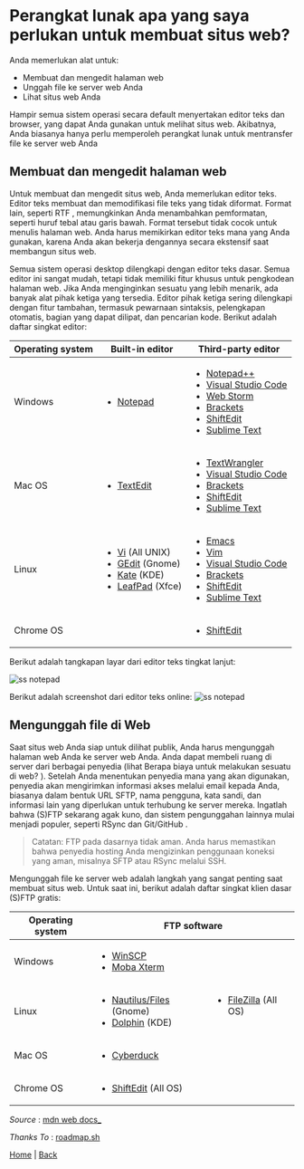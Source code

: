 # Perangkat lunak apa yang saya perlukan untuk membuat situs web?

Anda memerlukan alat untuk:

* Membuat dan mengedit halaman web
* Unggah file ke server web Anda
* Lihat situs web Anda
  
Hampir semua sistem operasi secara default menyertakan editor teks dan browser, yang dapat Anda gunakan untuk melihat situs web. Akibatnya, Anda biasanya hanya perlu memperoleh perangkat lunak untuk mentransfer file ke server web Anda

## Membuat dan mengedit halaman web

Untuk membuat dan mengedit situs web, Anda memerlukan editor teks. Editor teks membuat dan memodifikasi file teks yang tidak diformat. Format lain, seperti RTF , memungkinkan Anda menambahkan pemformatan, seperti huruf tebal atau garis bawah. Format tersebut tidak cocok untuk menulis halaman web. Anda harus memikirkan editor teks mana yang Anda gunakan, karena Anda akan bekerja dengannya secara ekstensif saat membangun situs web.

Semua sistem operasi desktop dilengkapi dengan editor teks dasar. Semua editor ini sangat mudah, tetapi tidak memiliki fitur khusus untuk pengkodean halaman web. Jika Anda menginginkan sesuatu yang lebih menarik, ada banyak alat pihak ketiga yang tersedia. Editor pihak ketiga sering dilengkapi dengan fitur tambahan, termasuk pewarnaan sintaksis, pelengkapan otomatis, bagian yang dapat dilipat, dan pencarian kode. Berikut adalah daftar singkat editor:

<table class="standard-table">
  <thead>
    <tr>
      <th scope="col">Operating system</th>
      <th scope="col">Built-in editor</th>
      <th scope="col">Third-party editor</th>
    </tr>
  </thead>
  <tbody>
    <tr>
      <td>Windows</td>
      <td>
        <ul>
          <li>
            <a
              href="https://en.wikipedia.org/wiki/Notepad_%28software%29"
              rel="external"
              >Notepad</a
            >
          </li>
        </ul>
      </td>
      <td>
        <ul>
          <li><a href="https://notepad-plus-plus.org/">Notepad++</a></li>
          <li>
            <a href="https://www.visualstudio.com/">Visual Studio Code</a>
          </li>
          <li><a href="https://www.jetbrains.com/webstorm/">Web Storm</a></li>
          <li><a href="http://brackets.io/">Brackets</a></li>
          <li><a href="https://shiftedit.net/">ShiftEdit</a></li>
          <li><a href="https://www.sublimetext.com/">Sublime Text</a></li>
        </ul>
      </td>
    </tr>
    <tr>
      <td>Mac OS</td>
      <td>
        <ul>
          <li>
            <a href="https://en.wikipedia.org/wiki/TextEdit" rel="external"
              >TextEdit</a
            >
          </li>
        </ul>
      </td>
      <td>
        <ul>
          <li>
            <a href="https://www.barebones.com/products/textwrangler/"
              >TextWrangler</a
            >
          </li>
          <li>
            <a href="https://www.visualstudio.com/">Visual Studio Code</a>
          </li>
          <li><a href="http://brackets.io/">Brackets</a></li>
          <li><a href="https://shiftedit.net/">ShiftEdit</a></li>
          <li><a href="https://www.sublimetext.com/">Sublime Text</a></li>
        </ul>
      </td>
    </tr>
    <tr>
      <td>Linux</td>
      <td>
        <ul>
          <li>
            <a href="https://en.wikipedia.org/wiki/Vi" rel="external">Vi</a>
            (All UNIX)
          </li>
          <li>
            <a href="https://en.wikipedia.org/wiki/Gedit" rel="external"
              >GEdit</a
            >
            (Gnome)
          </li>
          <li>
            <a
              href="https://en.wikipedia.org/wiki/Kate_%28text_editor%29"
              rel="external"
              >Kate</a
            >
            (KDE)
          </li>
          <li>
            <a href="https://en.wikipedia.org/wiki/Leafpad" rel="external"
              >LeafPad</a
            >
            (Xfce)
          </li>
        </ul>
      </td>
      <td>
        <ul>
          <li><a href="https://www.gnu.org/software/emacs/">Emacs</a></li>
          <li><a href="https://www.vim.org/" rel="external">Vim</a></li>
          <li>
            <a href="https://www.visualstudio.com/">Visual Studio Code</a>
          </li>
          <li><a href="http://brackets.io/">Brackets</a></li>
          <li><a href="https://shiftedit.net/">ShiftEdit</a></li>
          <li><a href="https://www.sublimetext.com/">Sublime Text</a></li>
        </ul>
      </td>
    </tr>
    <tr>
      <td>Chrome OS</td>
      <td></td>
      <td>
        <ul>
          <li><a href="https://shiftedit.net/">ShiftEdit</a></li>
        </ul>
      </td>
    </tr>
  </tbody>
</table>

Berikut adalah tangkapan layar dari editor teks tingkat lanjut:

![ss notepad](https://developer.mozilla.org/en-US/docs/Learn/Common_questions/Tools_and_setup/What_software_do_I_need/notepadplusplus.png)


Berikut adalah screenshot dari editor teks online:
![ss notepad](https://developer.mozilla.org/en-US/docs/Learn/Common_questions/Tools_and_setup/What_software_do_I_need/shiftedit.png)

## Mengunggah file di Web
Saat situs web Anda siap untuk dilihat publik, Anda harus mengunggah halaman web Anda ke server web Anda. Anda dapat membeli ruang di server dari berbagai penyedia (lihat Berapa biaya untuk melakukan sesuatu di web? ). Setelah Anda menentukan penyedia mana yang akan digunakan, penyedia akan mengirimkan informasi akses melalui email kepada Anda, biasanya dalam bentuk URL SFTP, nama pengguna, kata sandi, dan informasi lain yang diperlukan untuk terhubung ke server mereka. Ingatlah bahwa (S)FTP sekarang agak kuno, dan sistem pengunggahan lainnya mulai menjadi populer, seperti RSync dan Git/GitHub .
> Catatan: FTP pada dasarnya tidak aman. Anda harus memastikan bahwa penyedia hosting Anda mengizinkan penggunaan koneksi yang aman, misalnya SFTP atau RSync melalui SSH.

Mengunggah file ke server web adalah langkah yang sangat penting saat membuat situs web. Untuk saat ini, berikut adalah daftar singkat klien dasar (S)FTP gratis:

<table class="standard-table">
  <thead>
    <tr>
      <th scope="col">Operating system</th>
      <th colspan="2" scope="col">FTP software</th>
    </tr>
  </thead>
  <tbody>
    <tr>
      <td>Windows</td>
      <td>
        <ul>
          <li><a href="https://winscp.net">WinSCP</a></li>
          <li><a href="https://mobaxterm.mobatek.net/">Moba Xterm</a></li>
        </ul>
      </td>
      <td rowspan="3">
        <ul>
          <li>
            <a href="https://filezilla-project.org/">FileZilla</a> (All OS)
          </li>
        </ul>
      </td>
    </tr>
    <tr>
      <td>Linux</td>
      <td>
        <ul>
          <li>
            <a
              href="https://wiki.gnome.org/action/show/Apps/Files?action=show&#x26;redirect=Apps%2FNautilus"
              rel="external"
              >Nautilus/Files</a
            >
            (Gnome)
          </li>
          <li>
            <a href="https://dolphin.com/" rel="external">Dolphin</a> (KDE)
          </li>
        </ul>
      </td>
    </tr>
    <tr>
      <td>Mac OS</td>
      <td>
        <ul>
          <li><a href="https://cyberduck.de/">Cyberduck</a></li>
        </ul>
      </td>
    </tr>
    <tr>
      <td>Chrome OS</td>
      <td>
        <ul>
          <li><a href="https://shiftedit.net/">ShiftEdit</a> (All OS)</li>
        </ul>
      </td>
      <td></td>
    </tr>
  </tbody>
</table>

*Source* : [mdn web docs_](https://developer.mozilla.org/en-US/docs/Learn/Common_questions/Tools_and_setup/What_software_do_I_need)

*Thanks To* : [roadmap.sh](https://roadmap.sh/)

[Home](README.md) | [Back](5_web_browser.md)